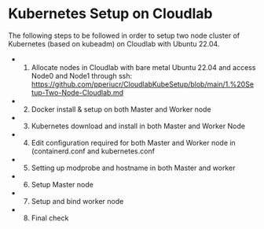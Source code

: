 # Kubernetes Setup on Cloudlab

The following steps to be followed in order to setup two node cluster  of Kubernetes (based on kubeadm) on Cloudlab with Ubuntu 22.04.

- 1. Allocate nodes in Cloudlab with bare metal Ubuntu 22.04 and access Node0 and Node1 through ssh: https://github.com/pperiucr/CloudlabKubeSetup/blob/main/1.%20Setup-Two-Node-Cloudlab.md
- 2. Docker install & setup on both Master and Worker node
- 3.  Kubernetes download and install in both Master and Worker Node
- 4.  Edit configuration required for both Master and Worker node in (containerd.conf and kubernetes.conf
- 5.  Setting up modprobe and hostname in both Master and worker
- 6. Setup Master node
- 7. Setup and bind worker node
- 8. Final check
